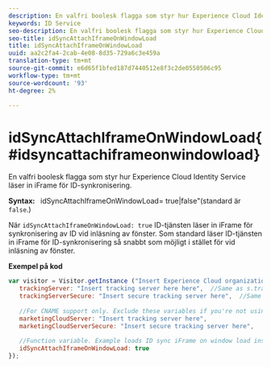 ```yaml
---
description: En valfri boolesk flagga som styr hur Experience Cloud Identity Service läser in iFrame för ID-synkronisering.
keywords: ID Service
seo-description: En valfri boolesk flagga som styr hur Experience Cloud Identity Service läser in iFrame för ID-synkronisering.
seo-title: idSyncAttachIframeOnWindowLoad
title: idSyncAttachIframeOnWindowLoad
uuid: aa2c2fa4-2cab-4e08-8d35-729a6c3e459a
translation-type: tm+mt
source-git-commit: e6d65f1bfed187d7440512e8f3c2de0550506c95
workflow-type: tm+mt
source-wordcount: '93'
ht-degree: 2%

---
```



# idSyncAttachIframeOnWindowLoad{#idsyncattachiframeonwindowload}

En valfri boolesk flagga som styr hur Experience Cloud Identity Service läser in iFrame för ID-synkronisering.

**Syntax:** ` `idSyncAttachIframeOnWindowLoad= true|false&quot;(standard är `false`.)

När `idSyncAttachIframeOnWindowLoad: true` ID-tjänsten läser in iFrame för synkronisering av ID vid inläsning av fönster. Som standard läser ID-tjänsten in iFrame för ID-synkronisering så snabbt som möjligt i stället för vid inläsning av fönster.

**Exempel på kod**

```js
var visitor = Visitor.getInstance ("Insert Experience Cloud organization ID here",{ 
   trackingServer: "Insert tracking server here here",  //Same as s.trackingServer 
   trackingServerSecure: "Insert secure tracking server here",  //Same as s.trackingServerSecure 
 
   //For CNAME support only. Exclude these variables if you're not using CNAME 
   marketingCloudServer: "Insert tracking server here", 
   marketingCloudServerSecure: "Insert secure tracking server here", 
 
   //Function variable. Example loads ID sync iFrame on window load instad of ASAP. 
   idSyncAttachIframeOnWindowLoad: true 
});
```

